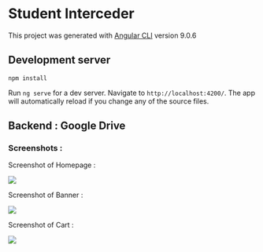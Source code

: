 # Student Interceder

This project was generated with [Angular CLI](https://github.com/angular/angular-cli) version 9.0.6

## Development server

`npm install`

Run `ng serve` for a dev server. Navigate to `http://localhost:4200/`. The app will automatically reload if you change any of the source files.

## Backend : Google Drive

### Screenshots :

Screenshot of Homepage :

![](screenshots/screenshot1.png)


Screenshot of Banner :

![](screenshots/screenshot2.png)


Screenshot of Cart :

![](screenshots/screenshot3.png)

